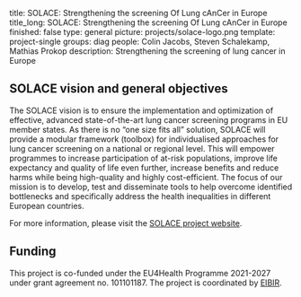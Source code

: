 title: SOLACE: Strengthening the screening Of Lung cAnCer in Europe
title_long: SOLACE: Strengthening the screening Of Lung cAnCer in Europe
finished: false
type: general
picture: projects/solace-logo.png
template: project-single
groups: diag
people: Colin Jacobs, Steven Schalekamp, Mathias Prokop
description: Strengthening the screening of lung cancer in Europe

## SOLACE vision and general objectives
The SOLACE vision is to ensure the implementation and optimization of effective, advanced state-of-the-art lung cancer screening programs in EU member states. As there is no “one size fits all” solution, SOLACE will provide a modular framework (toolbox) for individualised approaches for lung cancer screening on a national or regional level. This will empower programmes to increase participation of at-risk populations, improve life expectancy and quality of life even further, increase benefits and reduce harms while being high-quality and highly cost-efficient. The focus of our mission is to develop, test and disseminate tools to help overcome identified bottlenecks and specifically address the health inequalities in different European countries.

For more information, please visit the [SOLACE project website](http://www.solacelung.eu).

## Funding
This project is co-funded under the EU4Health Programme 2021-2027 under grant agreement no. 101101187. The project is coordinated by [EIBIR](https://www.eibir.org/).
